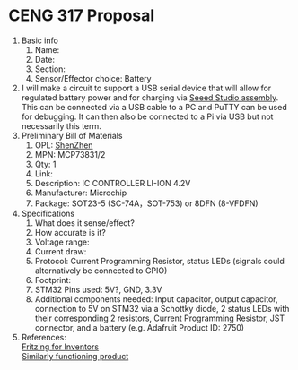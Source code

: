 # CENG 317 Proposal
1. Basic info
     1. Name: 
     2. Date: 
     3. Section:
     4. Sensor/Effector choice: Battery
2. I will make a circuit to support a USB serial device that will allow for regulated battery power and for charging via [Seeed Studio assembly](https://www.seeedstudio.com/fusion_pcb.html). This can be connected via a USB cable to a PC and PuTTY can be used for debugging. It can then also be connected to a Pi via USB but not necessarily this term. 
3. Preliminary Bill of Materials
    1. OPL: [ShenZhen](https://www.seeedstudio.com/opl.html)
    2. MPN: MCP73831/2
	3. Qty: 1
	4. Link: 
    5. Description:	IC CONTROLLER LI-ION 4.2V
	6. Manufacturer: Microchip
	7. Package: SOT23-5 (SC-74A，SOT-753) or 8DFN (8-VFDFN)
4. Specifications
    1. What does it sense/effect?
	2. How accurate is it?
    3. Voltage range:
	4. Current draw:
	5. Protocol: Current Programming Resistor, status LEDs (signals could alternatively be connected to GPIO)
	6. Footprint:
	7. STM32 Pins used: 5V?, GND, 3.3V
	8. Additional components needed: Input capacitor, output capacitor, connection to 5V on STM32 via a Schottky diode, 2 status LEDs with their corresponding 2 resistors, Current Programming Resistor, JST connector, and a battery (e.g. Adafruit Product ID: 2750)
5. References:    
[Fritzing for Inventors](https://learning-oreilly-com.ezproxy.humber.ca/library/view/fritzing-for-inventors/9780071844642/ch01.html#ch01)    
[Similarly functioning product](https://learn.adafruit.com/adafruit-pro-trinket-lipoly-slash-liion-backpack/downloads)